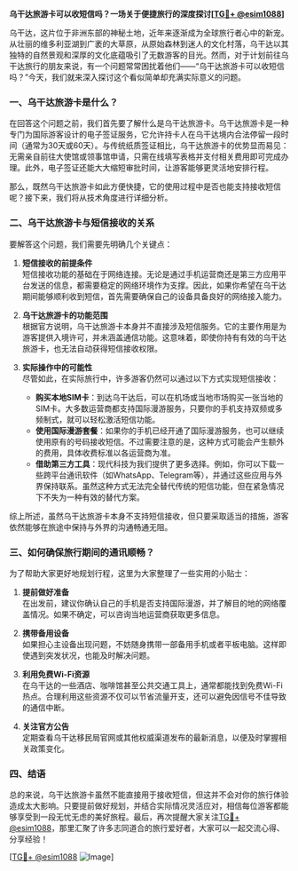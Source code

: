 **乌干达旅游卡可以收短信吗？一场关于便捷旅行的深度探讨[[TG💪+ @esim1088](https://t.me/s/esim1088)]**

乌干达，这片位于非洲东部的神秘土地，近年来逐渐成为全球旅行者心中的新宠。从壮丽的维多利亚湖到广袤的大草原，从原始森林到迷人的文化村落，乌干达以其独特的自然景观和深厚的文化底蕴吸引了无数游客的目光。然而，对于计划前往乌干达旅行的朋友来说，有一个问题常常困扰着他们——“乌干达旅游卡可以收短信吗？”今天，我们就来深入探讨这个看似简单却充满实际意义的问题。

### 一、乌干达旅游卡是什么？

在回答这个问题之前，我们首先要了解什么是乌干达旅游卡。乌干达旅游卡是一种专门为国际游客设计的电子签证服务，它允许持卡人在乌干达境内合法停留一段时间（通常为30天或60天）。与传统纸质签证相比，乌干达旅游卡的优势显而易见：无需亲自前往大使馆或领事馆申请，只需在线填写表格并支付相关费用即可完成办理。此外，电子签证还能大大缩短审批时间，让游客能够更灵活地安排行程。

那么，既然乌干达旅游卡如此方便快捷，它的使用过程中是否也能支持接收短信呢？接下来，我们将从技术角度进行详细分析。

### 二、乌干达旅游卡与短信接收的关系

要解答这个问题，我们需要先明确几个关键点：

1. **短信接收的前提条件**  
   短信接收功能的基础在于网络连接。无论是通过手机运营商还是第三方应用平台发送的信息，都需要稳定的网络环境作为支撑。因此，如果你希望在乌干达期间能够顺利收到短信，首先需要确保自己的设备具备良好的网络接入能力。

2. **乌干达旅游卡的功能范围**  
   根据官方说明，乌干达旅游卡本身并不直接涉及短信服务。它的主要作用是为游客提供入境许可，并未涵盖通信功能。这意味着，即使你持有有效的乌干达旅游卡，也无法自动获得短信接收权限。

3. **实际操作中的可能性**  
   尽管如此，在实际旅行中，许多游客仍然可以通过以下方式实现短信接收：
   - **购买本地SIM卡**：到达乌干达后，可以在机场或当地市场购买一张当地的SIM卡。大多数运营商都支持国际漫游服务，只要你的手机支持双频或多频制式，就可以轻松激活短信功能。
   - **使用国际漫游套餐**：如果你的手机已经开通了国际漫游服务，也可以继续使用原有的号码接收短信。不过需要注意的是，这种方式可能会产生额外的费用，具体收费标准以各运营商为准。
   - **借助第三方工具**：现代科技为我们提供了更多选择。例如，你可以下载一些跨平台通讯软件（如WhatsApp、Telegram等），并通过这些应用与外界保持联系。虽然这种方式无法完全替代传统的短信功能，但在紧急情况下不失为一种有效的替代方案。

综上所述，虽然乌干达旅游卡本身不支持短信接收，但只要采取适当的措施，游客依然能够在旅途中保持与外界的沟通畅通无阻。

### 三、如何确保旅行期间的通讯顺畅？

为了帮助大家更好地规划行程，这里为大家整理了一些实用的小贴士：

1. **提前做好准备**  
   在出发前，建议你确认自己的手机是否支持国际漫游，并了解目的地的网络覆盖情况。如果不确定，可以咨询当地运营商获取更多信息。

2. **携带备用设备**  
   如果担心主设备出现问题，不妨随身携带一部备用手机或者平板电脑。这样即使遇到突发状况，也能及时解决问题。

3. **利用免费Wi-Fi资源**  
   在乌干达的一些酒店、咖啡馆甚至公共交通工具上，通常都能找到免费Wi-Fi热点。合理利用这些资源不仅可以节省流量开支，还可以避免因信号不佳导致的通信中断。

4. **关注官方公告**  
   定期查看乌干达移民局官网或其他权威渠道发布的最新消息，以便及时掌握相关政策变化。

### 四、结语

总的来说，乌干达旅游卡虽然不能直接用于接收短信，但这并不会对你的旅行体验造成太大影响。只要提前做好规划，并结合实际情况灵活应对，相信每位游客都能够享受到一段无忧无虑的美好旅程。最后，再次提醒大家关注[TG💪+ @esim1088](https://t.me/s/esim1088)，那里汇聚了许多志同道合的旅行爱好者，大家可以一起交流心得、分享经验！

[[TG💪+ @esim1088](https://t.me/s/esim1088) ![Image](https://i.postimg.cc/4NQfJmqS/Snipaste-2025-05-13-00-14-12.png)]